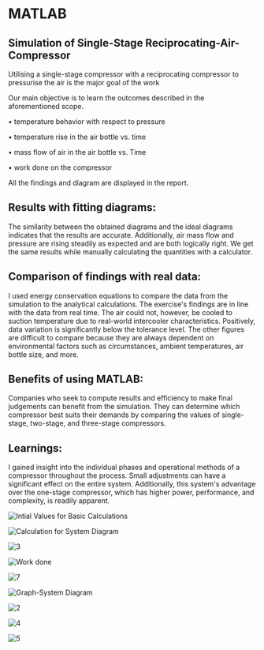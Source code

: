 # MATLAB

## Simulation of Single-Stage Reciprocating-Air-Compressor

Utilising a single-stage compressor with a reciprocating compressor to pressurise the air is the major goal of the work

Our main objective is to learn the outcomes described in the aforementioned scope.

• temperature behavior with respect to pressure

• temperature rise in the air bottle vs. time

• mass flow of air in the air bottle vs. Time

• work done on the compressor

All the findings and diagram are displayed in the report.

## Results with fitting diagrams:

The similarity between the obtained diagrams and the ideal diagrams indicates that the results are accurate. Additionally, air mass flow and pressure are rising steadily as expected and are both logically right. We get the same results while manually calculating the quantities with a calculator.

## Comparison of findings with real data:

I used energy conservation equations to compare the data from the simulation to the analytical calculations. The exercise's findings are in line with the data from real time.
The air could not, however, be cooled to suction temperature due to real-world intercooler characteristics. Positively, data variation is significantly below the tolerance level.
The other figures are difficult to compare because they are always dependent on environmental factors such as circumstances, ambient temperatures, air bottle size, and more.

## Benefits of using MATLAB:

Companies who seek to compute results and efficiency to make final judgements can benefit from the simulation. They can determine which compressor best suits their demands by comparing the values of single-stage, two-stage, and three-stage compressors.

## Learnings:

I gained insight into the individual phases and operational methods of a compressor throughout the process. Small adjustments can have a significant effect on the entire system. Additionally, this system's advantage over the one-stage compressor, which has higher power, performance, and complexity, is readily apparent.



![Intial Values for Basic Calculations](https://github.com/WizardAmit/MATLAB/assets/150200139/1edb7a40-4c8f-4622-9fe0-71cfd3982a04)

![Calculation for System Diagram](https://github.com/WizardAmit/MATLAB/assets/150200139/ec809ce0-6295-42bc-b2b6-782978120358)

![3](https://github.com/WizardAmit/MATLAB/assets/150200139/f75df4c3-ee37-4bf4-9901-5adba8eec05c)

![Work done](https://github.com/WizardAmit/MATLAB/assets/150200139/d55b235d-05af-448a-b500-de85d5ce676b)

![7](https://github.com/WizardAmit/MATLAB/assets/150200139/d9214300-75ee-450a-b4dc-8cf15368bb97)

![Graph-System Diagram](https://github.com/WizardAmit/MATLAB/assets/150200139/c1dae400-80b8-4642-929f-7cb6799b9fed)

![2](https://github.com/WizardAmit/MATLAB/assets/150200139/07eca60c-0e4f-4443-b4e2-ad7718af850f)

![4](https://github.com/WizardAmit/MATLAB/assets/150200139/c08ff0d3-d6be-42a4-87a5-6effd97e0abe)

![5](https://github.com/WizardAmit/MATLAB/assets/150200139/603dfaf8-e0d1-4651-8eb7-28e4be30c2ee)



























